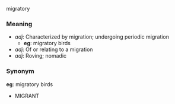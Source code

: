 migratory
### Meaning
+ _adj_: Characterized by migration; undergoing periodic migration
    + __eg__: migratory birds
+ _adj_: Of or relating to a migration
+ _adj_: Roving; nomadic

### Synonym

__eg__: migratory birds

+ MIGRANT


